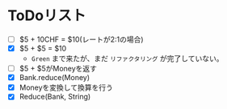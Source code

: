 # ToDoリスト
- [ ] $5 + 10CHF = $10(レートが2:1の場合)
- [x] $5 + $5 = $10
    - `Green` まで来たが、まだ `リファクタリング` が完了していない。
- [ ] $5 + $5がMoneyを返す
- [x] Bank.reduce(Money)
- [x] Moneyを変換して換算を行う
- [x] Reduce(Bank, String)
